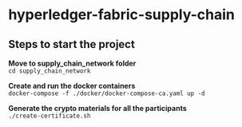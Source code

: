 # hyperledger-fabric-supply-chain

<h2> Steps to start the project </h2>
  <b>Move to supply_chain_network folder </b><br>
  <code>cd supply_chain_network </code>

  <b> Create and run the docker containers  </b><br>
  <code>docker-compose -f ./docker/docker-compose-ca.yaml up -d </code>
  
  <b> Generate the crypto materials for all the participants </b><br>
  <code>./create-certificate.sh</code>  
